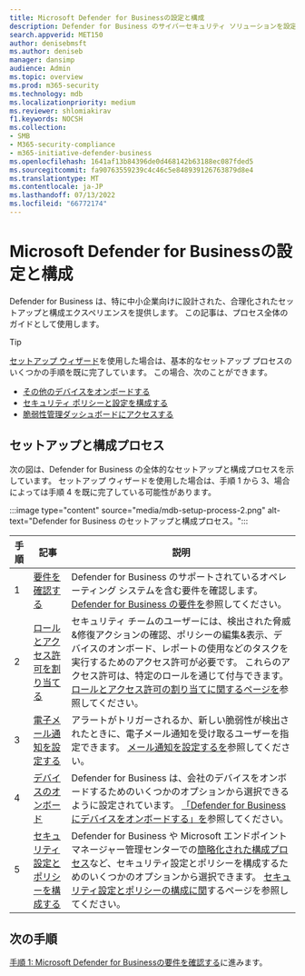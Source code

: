 ```yaml
---
title: Microsoft Defender for Businessの設定と構成
description: Defender for Business のサイバーセキュリティ ソリューションを設定する方法について説明します。 デバイスをオンボードし、ポリシーを確認し、必要に応じて設定を編集します。
search.appverid: MET150
author: denisebmsft
ms.author: deniseb
manager: dansimp
audience: Admin
ms.topic: overview
ms.prod: m365-security
ms.technology: mdb
ms.localizationpriority: medium
ms.reviewer: shlomiakirav
f1.keywords: NOCSH
ms.collection:
- SMB
- M365-security-compliance
- m365-initiative-defender-business
ms.openlocfilehash: 1641af13b84396de0d468142b63188ec087fded5
ms.sourcegitcommit: fa90763559239c4c46c5e848939126763879d8e4
ms.translationtype: MT
ms.contentlocale: ja-JP
ms.lasthandoff: 07/13/2022
ms.locfileid: "66772174"
---
```

# <a name="set-up-and-configure-microsoft-defender-for-business"></a>Microsoft Defender for Businessの設定と構成

Defender for Business は、特に中小企業向けに設計された、合理化されたセットアップと構成エクスペリエンスを提供します。 この記事は、プロセス全体のガイドとして使用します。

> [!TIP]
> [セットアップ ウィザード](mdb-use-wizard.md)を使用した場合は、基本的なセットアップ プロセスのいくつかの手順を既に完了しています。 この場合、次のことができます。
> - [その他のデバイスをオンボードする](mdb-onboard-devices.md)
> - [セキュリティ ポリシーと設定を構成する](mdb-configure-security-settings.md)
> - [脆弱性管理ダッシュボードにアクセスする](mdb-view-tvm-dashboard.md)


## <a name="the-setup-and-configuration-process"></a>セットアップと構成プロセス

次の図は、Defender for Business の全体的なセットアップと構成プロセスを示しています。 セットアップ ウィザードを使用した場合は、手順 1 から 3、場合によっては手順 4 を既に完了している可能性があります。 

:::image type="content" source="media/mdb-setup-process-2.png" alt-text="Defender for Business のセットアップと構成プロセス。":::

| 手順  | 記事 | 説明  |
|---------|---------|--------|
| 1 | [要件を確認する](mdb-requirements.md) | Defender for Business のサポートされているオペレーティング システムを含む要件を確認します。 [Defender for Business の要件を](mdb-requirements.md)参照してください。 |
| 2 | [ロールとアクセス許可を割り当てる](mdb-roles-permissions.md)     | セキュリティ チームのユーザーには、検出された脅威&修復アクションの確認、ポリシーの編集&表示、デバイスのオンボード、レポートの使用などのタスクを実行するためのアクセス許可が必要です。 これらのアクセス許可は、特定のロールを通じて付与できます。 [ロールとアクセス許可の割り当てに関するページを](mdb-roles-permissions.md)参照してください。        |
| 3 | [電子メール通知を設定する](mdb-email-notifications.md) | アラートがトリガーされるか、新しい脆弱性が検出されたときに、電子メール通知を受け取るユーザーを指定できます。 [メール通知を設定するを](mdb-email-notifications.md)参照してください。| 
| 4 | [デバイスのオンボード](mdb-onboard-devices.md)     | Defender for Business は、会社のデバイスをオンボードするためのいくつかのオプションから選択できるように設定されています。 [「Defender for Business にデバイスをオンボードする」を](mdb-onboard-devices.md)参照してください。         |
| 5 | [セキュリティ設定とポリシーを構成する](mdb-configure-security-settings.md) | Defender for Business や Microsoft エンドポイント マネージャー管理センターでの[簡略化された構成プロセス](mdb-simplified-configuration.md)など、セキュリティ設定とポリシーを構成するためのいくつかのオプションから選択できます。 [セキュリティ設定とポリシーの構成に関](mdb-configure-security-settings.md)するページを参照してください。 |

## <a name="next-steps"></a>次の手順

[手順 1: Microsoft Defender for Businessの要件を確認する](mdb-requirements.md)に進みます。
